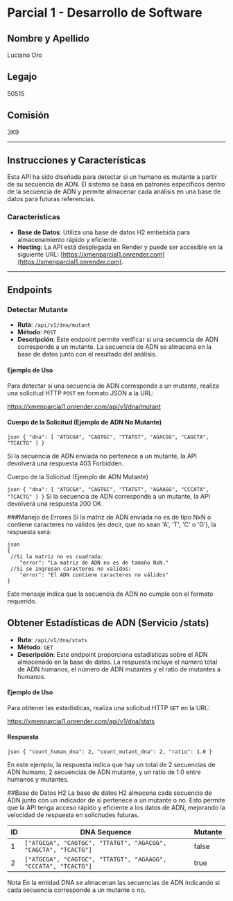 # Parcial 1 - Desarrollo de Software

## Nombre y Apellido
Luciano Oro

## Legajo
50515

## Comisión
3K9

---

## Instrucciones y Características

Esta API ha sido diseñada para detectar si un humano es mutante a partir de su secuencia de ADN. El sistema se basa en patrones específicos dentro de la secuencia de ADN y permite almacenar cada análisis en una base de datos para futuras referencias.

### Características

- **Base de Datos**: Utiliza una base de datos H2 embebida para almacenamiento rápido y eficiente.
- **Hosting**: La API está desplegada en Render y puede ser accesible en la siguiente URL: [https://xmenparcial1.onrender.com](https://xmenparcial1.onrender.com).

---

## Endpoints

### Detectar Mutante

- **Ruta**: `/api/v1/dna/mutant`
- **Método**: `POST`
- **Descripción**: Este endpoint permite verificar si una secuencia de ADN corresponde a un mutante. La secuencia de ADN se almacena en la base de datos junto con el resultado del análisis.

#### Ejemplo de Uso
Para detectar si una secuencia de ADN corresponde a un mutante, realiza una solicitud HTTP `POST` en formato JSON a la URL:

https://xmenparcial1.onrender.com/api/v1/dna/mutant

#### Cuerpo de la Solicitud (Ejemplo de ADN No Mutante)
`json
{
    "dna": [
        "ATGCGA",
        "CAGTGC",
        "TTATGT",
        "AGACGG",
        "CAGCTA",
        "TCACTG"
    ]
}`


Si la secuencia de ADN enviada no pertenece a un mutante, la API devolverá una respuesta 403 Forbidden.

Cuerpo de la Solicitud (Ejemplo de ADN Mutante)

`json
{
    "dna": [
        "ATGCGA",
        "CAGTGC",
        "TTATGT",
        "AGAAGG",
        "CCCATA",
        "TCACTG"
    ]
}`
Si la secuencia de ADN corresponde a un mutante, la API devolverá una respuesta 200 OK.

###Manejo de Errores
Si la matriz de ADN enviada no es de tipo NxN o contiene caracteres no válidos (es decir, que no sean 'A', 'T', 'C' o 'G'), la respuesta será:


    json
    {
     //Si la matriz no es cuadrada:
        "error": "La matriz de ADN no es de tamaño NxN."
     //Si se ingresan caracteres no validos:
    	"error": "El ADN contiene caracteres no válidos"
    }
Este mensaje indica que la secuencia de ADN no cumple con el formato requerido.

## Obtener Estadísticas de ADN (Servicio /stats)

- **Ruta**: `/api/v1/dna/stats`
- **Método**: `GET`
- **Descripción**: Este endpoint proporciona estadísticas sobre el ADN almacenado en la base de datos. La respuesta incluye el número total de ADN humanos, el número de ADN mutantes y el ratio de mutantes a humanos.

#### Ejemplo de Uso
Para obtener las estadísticas, realiza una solicitud HTTP `GET` en la URL:

https://xmenparcial1.onrender.com/api/v1/dna/stats


#### Respuesta

`json
{
    "count_human_dna": 2,
    "count_mutant_dna": 2,
    "ratio": 1.0
}`

En este ejemplo, la respuesta indica que hay un total de 2 secuencias de ADN humano, 2 secuencias de ADN mutante, y un ratio de 1.0 entre humanos y mutantes.

##Base de Datos H2
La base de datos H2 almacena cada secuencia de ADN junto con un indicador de si pertenece a un mutante o no. Esto permite que la API tenga acceso rápido y eficiente a los datos de ADN, mejorando la velocidad de respuesta en solicitudes futuras.

| ID  | DNA Sequence                                                            | Mutante |
|-----|-------------------------------------------------------------------------|---------|
| 1   | `["ATGCGA", "CAGTGC", "TTATGT", "AGACGG", "CAGCTA", "TCACTG"]`          | false   |
| 2   | `["ATGCGA", "CAGTGC", "TTATGT", "AGAAGG", "CCCATA", "TCACTG"]`          | true    |


Nota
En la entidad DNA se almacenan las secuencias de ADN indicando si cada secuencia corresponde a un mutante o no.
